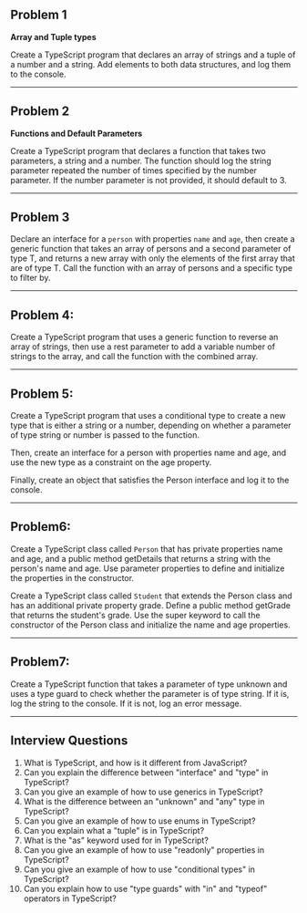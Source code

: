 
## Problem 1

**Array and Tuple types**

Create a TypeScript program that declares an array of strings and a tuple of a number and a string. Add elements to both data structures, and log them to the console.

---

## **Problem 2**

**Functions and Default Parameters**

Create a TypeScript program that declares a function that takes two parameters, a string and a number. The function should log the string parameter repeated the number of times specified by the number parameter. If the number parameter is not provided, it should default to 3.

---

## Problem 3

Declare an interface for a `person` with properties `name` and `age`, then create a generic function that takes an array of persons and a second parameter of type T, and returns a new array with only the elements of the first array that are of type T. Call the function with an array of persons and a specific type to filter by.

---

## **Problem 4:**

Create a TypeScript program that uses a generic function to reverse an array of strings, then use a rest parameter to add a variable number of strings to the array, and call the function with the combined array.

---

## **Problem 5:**

Create a TypeScript program that uses a conditional type to create a new type that is either a string or a number, depending on whether a parameter of type string or number is passed to the function. 

Then, create an interface for a person with properties name and age, and use the new type as a constraint on the age property. 

Finally, create an object that satisfies the Person interface and log it to the console.

---

## **Problem6:**

Create a TypeScript class called `Person` that has private properties name and age, and a public method getDetails that returns a string with the person's name and age. Use parameter properties to define and initialize the properties in the constructor.



Create a TypeScript class called `Student` that extends the Person class and has an additional private property grade. Define a public method getGrade that returns the student's grade. Use the super keyword to call the constructor of the Person class and initialize the name and age properties.

---

## **Problem7:**

Create a TypeScript function that takes a parameter of type unknown and uses a type guard to check whether the parameter is of type string. If it is, log the string to the console. If it is not, log an error message.

---
## **Interview Questions**

1. What is TypeScript, and how is it different from JavaScript?
1. Can you explain the difference between "interface" and "type" in TypeScript?
1. Can you give an example of how to use generics in TypeScript?
1. What is the difference between an "unknown" and "any" type in TypeScript?
1. Can you give an example of how to use enums in TypeScript?
1. Can you explain what a "tuple" is in TypeScript?
1. What is the "as" keyword used for in TypeScript?
1. Can you give an example of how to use "readonly" properties in TypeScript?
1. Can you give an example of how to use "conditional types" in TypeScript?
1. Can you explain how to use "type guards" with "in" and "typeof" operators in TypeScript?
